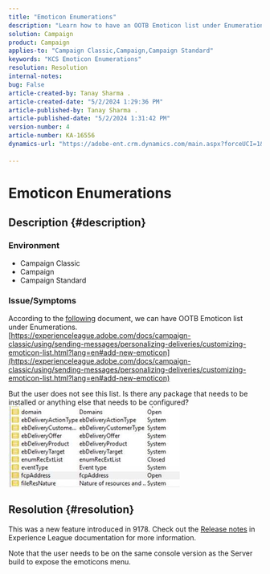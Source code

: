 ```yaml
---
title: "Emoticon Enumerations"
description: "Learn how to have an OOTB Emoticon list under Enumerations."
solution: Campaign
product: Campaign
applies-to: "Campaign Classic,Campaign,Campaign Standard"
keywords: "KCS Emoticon Enumerations"
resolution: Resolution
internal-notes: 
bug: False
article-created-by: Tanay Sharma .
article-created-date: "5/2/2024 1:29:36 PM"
article-published-by: Tanay Sharma .
article-published-date: "5/2/2024 1:31:42 PM"
version-number: 4
article-number: KA-16556
dynamics-url: "https://adobe-ent.crm.dynamics.com/main.aspx?forceUCI=1&pagetype=entityrecord&etn=knowledgearticle&id=c8943000-8808-ef11-9f8a-6045bd026dc7"

---
```

# Emoticon Enumerations

## Description {#description}


### <b>Environment</b>

- Campaign Classic
- Campaign
- Campaign Standard




### <b>Issue/Symptoms</b>

According to the [following](https://experienceleague.adobe.com/docs/campaign-classic/using/sending-messages/personalizing-deliveries/customizing-emoticon-list.html?lang=en#add-new-emoticon) document, we can have OOTB Emoticon list under Enumerations.
[https://experienceleague.adobe.com/docs/campaign-classic/using/sending-messages/personalizing-deliveries/customizing-emoticon-list.html?lang=en#add-new-emoticon](https://experienceleague.adobe.com/docs/campaign-classic/using/sending-messages/personalizing-deliveries/customizing-emoticon-list.html?lang=en#add-new-emoticon)

 But the user does not see this list. Is there any package that needs to be installed or anything else that needs to be configured?
 ![](assets/___c9943000-8808-ef11-9f8a-6045bd026dc7___.jpeg)


## Resolution {#resolution}


This was a new feature introduced in 9178. Check out the [Release notes](https://experienceleague.adobe.com/docs/campaign-classic/using/release-notes/previous-releases/release--20-2.html?lang=en#release-20-2-1-build-9178) in Experience League documentation for more information.

Note that the user needs to be on the same console version as the Server build to expose the emoticons menu.
